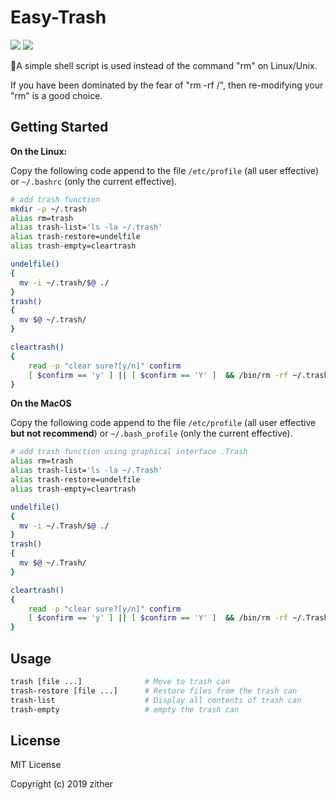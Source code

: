 # Easy-Trash

![](https://img.shields.io/badge/test-passing-brightgreen.svg) ![](https://img.shields.io/badge/license-MIT-brightgreen.svg)  

:see_no_evil:A simple shell script is used instead of the command "rm" on Linux/Unix.

If you have been dominated by the fear of "rm -rf /", then re-modifying your "rm" is a good choice.

## Getting Started 

**On the Linux:**

Copy the following code append to the file `/etc/profile` (all user effective) or `~/.bashrc` (only the current effective).

```bash
# add trash function
mkdir -p ~/.trash
alias rm=trash
alias trash-list='ls -la ~/.trash'
alias trash-restore=undelfile
alias trash-empty=cleartrash

undelfile()
{
  mv -i ~/.trash/$@ ./
}
trash()
{
  mv $@ ~/.trash/
}

cleartrash()
{
    read -p "clear sure?[y/n]" confirm
    [ $confirm == 'y' ] || [ $confirm == 'Y' ]  && /bin/rm -rf ~/.trash/*  && find ~/.trash/ -mindepth 1 -name '.*' | xargs rm -rf
}
```  

**On the MacOS**

Copy the following code append to the file `/etc/profile` (all user effective **but not recommend**) or `~/.bash_profile` (only the current effective).

```bash
# add trash function using graphical interface .Trash
alias rm=trash
alias trash-list='ls -la ~/.Trash'
alias trash-restore=undelfile
alias trash-empty=cleartrash

undelfile()
{
  mv -i ~/.Trash/$@ ./
}
trash()
{
  mv $@ ~/.Trash/
}

cleartrash()
{
    read -p "clear sure?[y/n]" confirm
    [ $confirm == 'y' ] || [ $confirm == 'Y' ]  && /bin/rm -rf ~/.Trash/*  && find ~/.Trash/ -mindepth 1 -name '.*' | xargs rm -rf
}
```

## Usage

```bash
trash [file ...]              # Move to trash can
trash-restore [file ...]      # Restore files from the trash can
trash-list                    # Display all contents of trash can
trash-empty                   # empty the trash can
```

## License

MIT License

Copyright (c) 2019 zither